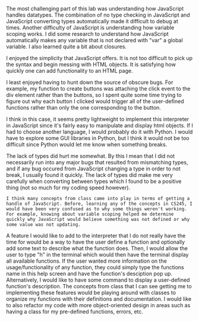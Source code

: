 The most challenging part of this lab was understanding how JavaScript handles datatypes. The combination of no type checking in JavaScript and JavaScript converting types automatically made it difficult to debug at times. Another difficulty of JavaScript is understanding how variable scoping works. I did some research to understand how JavaScript automatically makes any variable that is not declared with "var" a global variable. I also learned quite a bit about closures.

I enjoyed the simplicity that JavaScript offers. It is not too difficult to pick up the syntax and begin messing with HTML objects. It is satisfying how quickly one can add functionality to an HTML page.

I least enjoyed having to hunt down the source of obscure bugs. For example, my function to create buttons was attaching the click event to the div element rather than the buttons, so I spent quite some time trying to figure out why each button I clicked would trigger all of the user-defined functions rather than only the one corresponding to the button.

I think in this case, it seems pretty lightweight to implement this interpreter in JavaScript since it's fairly easy to manipulate and display html objects. If I had to choose another language, I would probably do it with Python. I would have to explore some GUI libraries in Python, but I think it would not be too difficult since Python would let me know when something breaks.

The lack of types did hurt me somewhat. By this I mean that I did not necessarily run into any major bugs that resulted from mismatching types, and if any bug occured from JavaScript changing a type in order to not break, I usually found it quickly. The lack of types did make me very carefully when converting between types which I found to be a positive thing (not so much for my coding speed however).

	I think many concepts from class came into play in terms of getting a handle of JavaScript. Before, learning any of the concepts in CS245, I would have been very confused as to why some things weren't working. For example, knowing about variable scoping helped me determine quickly why JavaScript would believe something was not defined or why some value was not updating. 

A feature I would like to add to the interpreter that I do not really have the time for would be a way to have the user define a function and optionally add some text to describe what the function does. Then, I would allow the user to type "h" in the terminal which would then have the terminal display all available functions. If the user wanted more information on the usage/functionality of any function, they could simply type the functions name in this help screen and have the function's desciption pop up. Alternatively, I would like to have some command to display a user-defined function's description. The concepts from class that I can see getting me to implementing these features would be playing around with classes to organize my functions with their definitions and documentation. I would like to also refactor my code with more object-oriented design in areas such as having a class for my pre-defined functions, errors, etc.
